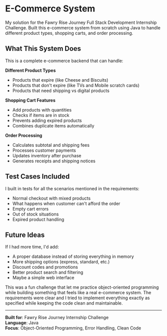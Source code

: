# E-Commerce System

My solution for the Fawry Rise Journey Full Stack Development Internship Challenge. Built this e-commerce system from scratch using Java to handle different product types, shopping carts, and order processing.

## What This System Does

This is a complete e-commerce backend that can handle:

**Different Product Types**
- Products that expire (like Cheese and Biscuits) 
- Products that don't expire (like TVs and Mobile scratch cards)
- Products that need shipping vs digital products

**Shopping Cart Features**
- Add products with quantities
- Checks if items are in stock
- Prevents adding expired products
- Combines duplicate items automatically

**Order Processing**
- Calculates subtotal and shipping fees
- Processes customer payments
- Updates inventory after purchase
- Generates receipts and shipping notices

## Test Cases Included

I built in tests for all the scenarios mentioned in the requirements:
- Normal checkout with mixed products
- What happens when customer can't afford the order
- Empty cart errors
- Out of stock situations
- Expired product handling

## Future Ideas

If I had more time, I'd add:
- A proper database instead of storing everything in memory
- More shipping options (express, standard, etc.)
- Discount codes and promotions
- Better product search and filtering
- Maybe a simple web interface

This was a fun challenge that let me practice object-oriented programming while building something that feels like a real e-commerce system. The requirements were clear and I tried to implement everything exactly as specified while keeping the code clean and maintainable.

---

**Built for**: Fawry Rise Journey Internship Challenge  
**Language**: Java  
**Focus**: Object-Oriented Programming, Error Handling, Clean Code